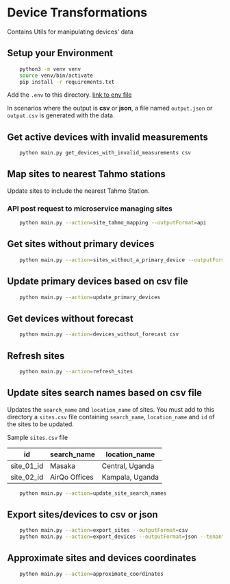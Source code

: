 # Device Transformations

Contains Utils for manipulating devices' data

## Setup your Environment

```bash
    python3 -m venv venv
    source venv/bin/activate
    pip install -r requirements.txt
```

Add the `.env` to this directory. [link to env file](https://docs.google.com/document/d/12SFbaC9aECzQJDtGp4ECkLpMqVAnmQQ22QyqE2d9L94/edit?usp=sharing)

In scenarios where the output is  **csv** or **json**, a file named `output.json` or `output.csv` is generated with the
data.

## Get active devices with invalid measurements

```bash
    python main.py get_devices_with_invalid_measurements csv
```

## Map sites to nearest Tahmo stations

Update sites to include the nearest Tahmo Station.

### API post request to microservice managing sites

```bash
    python main.py --action=site_tahmo_mapping --outputFormat=api
```


## Get sites without primary devices

```bash
    python main.py --action=sites_without_a_primary_device --outputFormat=csv
```

## Update primary devices based on csv file

```bash
    python main.py --action=update_primary_devices
```

## Get devices without forecast

```bash
    python main.py --action=devices_without_forecast csv
```

## Refresh sites

```bash
    python main.py --action=refresh_sites 
```

## Update sites search names based on csv file
Updates the `search_name` and `location_name` of sites. You must add to this directory a `sites.csv` file containing `search_name`, `location_name` and `id` of the sites to  be updated.

Sample `sites.csv` file

| id         | search_name   | location_name   |
|------------|---------------|-----------------|
| site_01_id | Masaka        | Central, Uganda |
| site_02_id | AirQo Offices | Kampala, Uganda |

```bash
    python main.py --action=update_site_search_names
```

## Export sites/devices to csv or json
```bash
    python main.py --action=export_sites --outputFormat=csv
    python main.py --action=export_devices --outputFormat=json --tenant=airqo
```

## Approximate sites and devices coordinates
```bash
    python main.py --action=approximate_coordinates
```
